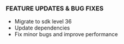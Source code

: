 ### FEATURE UPDATES & BUG FIXES
- Migrate to sdk level 36
- Update dependencies
- Fix minor bugs and improve performance